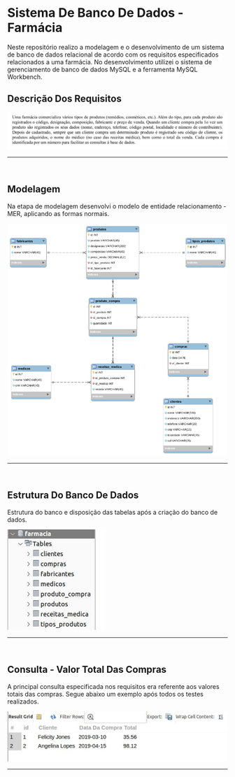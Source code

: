 # Sistema De Banco De Dados - Farmácia 
<p>
  Neste repositório realizo a modelagem e o desenvolvimento de um sistema de banco de dados relacional de acordo com os requisitos especificados relacionados a uma farmácia. No desenvolvimento utilizei o sistema de gerenciamento de banco de dados MySQL e a ferramenta MySQL Workbench.
</p>

<h2> Descrição Dos Requisitos </h2>
<p>
   <img alt = "imagem com a descrição Dos Requisitos" src = "https://github.com/CarlosVinicios99/Sistema-De-Banco-De-Dados-Farmacia/blob/main/imagens/descricao-requisitos.jpg?raw=true">
</p>
<hr>
<br>

<h2> Modelagem </h2>
<p>
  Na etapa de modelagem desenvolvi o modelo de entidade relacionamento - MER, aplicando as formas normais.
</p>
<p>
   <img alt = "imagem do modelo entidade relacionamento" src = "https://github.com/CarlosVinicios99/Sistema-De-Banco-De-Dados-Farmacia/blob/main/imagens/farmacia.png?raw=true">
</p>
<hr>
<br>

<h2> Estrutura Do Banco De Dados </h2>
<p>
   Estrutura do banco e disposição das tabelas após a criação do banco de dados. 
</p>
<p>
   <img alt = "Estrutura do banco e disposição das tabelas" src = "https://github.com/CarlosVinicios99/Sistema-De-Banco-De-Dados-Farmacia/blob/main/imagens/estrutura-do-banco.jpg?raw=true">
</p>
<hr>
<br>

<h2> Consulta - Valor Total Das Compras </h2>
<p>
   A principal consulta especificada nos requisitos era referente aos valores totais das compras. Segue abaixo um exemplo após todos os testes realizados.
</p>
<p>
   <img alt = "imagem do teste da consulta dos valores totais das compras" src = "https://github.com/CarlosVinicios99/Sistema-De-Banco-De-Dados-Farmacia/blob/main/imagens/consulta-valor-total-compras.jpg?raw=true">
</p>
<hr>
<br>


